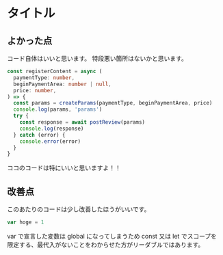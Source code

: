 # タイトル

## よかった点

コード自体はいいと思います。
特段悪い箇所はないかと思います。

```typescript
const registerContent = async (
  paymentType: number,
  beginPaymentArea: number | null,
  price: number,
) => {
  const params = createParams(paymentType, beginPaymentArea, price)
  console.log(params, 'params')
  try {
    const response = await postReview(params)
    console.log(response)
  } catch (error) {
    console.error(error)
  }
}
```

ココのコードは特にいいと思いますよ！！

## 改善点

このあたりのコードは少し改善したほうがいいです。

```javascript
var hoge = 1
```

var で宣言した変数は global になってしまうため const 又は let でスコープを限定する、最代入がないことをわからせた方がリーダブルではあります。
